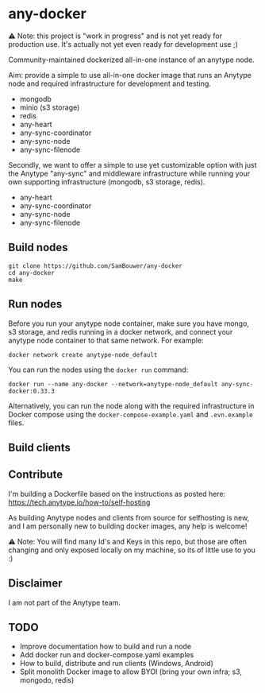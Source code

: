 # any-docker

⚠️ Note: this project is "work in progress" and is not yet ready for production use. It's actually not yet even ready for development use ;)

Community-maintained dockerized all-in-one instance of an anytype node.

Aim: provide a simple to use all-in-one docker image that runs an Anytype node and required infrastructure for development and testing.

* mongodb
* minio (s3 storage)
* redis
* any-heart
* any-sync-coordinator
* any-sync-node
* any-sync-filenode

Secondly, we want to offer a simple to use yet customizable option with just the Anytype "any-sync" and middleware infrastructure while running your own supporting infrastructure (mongodb, s3 storage, redis).

* any-heart
* any-sync-coordinator
* any-sync-node
* any-sync-filenode

## Build nodes
```
git clone https://github.com/SamBouwer/any-docker
cd any-docker
make
```

## Run nodes

Before you run your anytype node container, make sure you have mongo, s3 storage, and redis running in a docker network, and connect your anytype node container to that same network. For example:

`docker network create anytype-node_default`

You can run the nodes using the `docker run` command:

```
docker run --name any-docker --network=anytype-node_default any-sync-docker:0.33.3
```

Alternatively, you can run the node along with the required infrastructure in Docker compose using the `docker-compose-example.yaml` and `.evn.example` files.

## Build clients

## Contribute

I'm building a Dockerfile based on the instructions as posted here: https://tech.anytype.io/how-to/self-hosting

As building Anytype nodes and clients from source for selfhosting is new, and I am personally new to building docker images, any help is welcome!

⚠️ Note: You will find many Id's and Keys in this repo, but those are often changing and only exposed locally on my machine, so its of little use to you :)

## Disclaimer

I am not part of the Anytype team.

## TODO

* Improve documentation how to build and run a node
* Add docker run and docker-compose.yaml examples 
* How to build, distribute and run clients (Windows, Android)
* Split monolith Docker image to allow BYOI (bring your own infra; s3, mongodo, redis)
